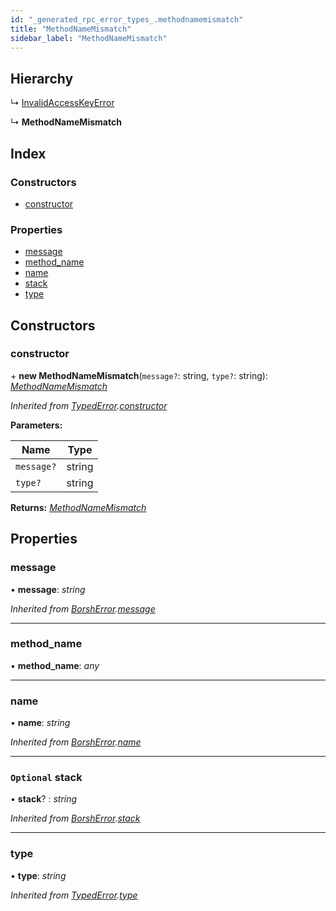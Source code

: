 ```yaml
---
id: "_generated_rpc_error_types_.methodnamemismatch"
title: "MethodNameMismatch"
sidebar_label: "MethodNameMismatch"
---
```


## Hierarchy

  ↳ [InvalidAccessKeyError](_generated_rpc_error_types_.invalidaccesskeyerror.md)

  ↳ **MethodNameMismatch**

## Index

### Constructors

* [constructor](_generated_rpc_error_types_.methodnamemismatch.md#constructor)

### Properties

* [message](_generated_rpc_error_types_.methodnamemismatch.md#message)
* [method_name](_generated_rpc_error_types_.methodnamemismatch.md#method_name)
* [name](_generated_rpc_error_types_.methodnamemismatch.md#name)
* [stack](_generated_rpc_error_types_.methodnamemismatch.md#optional-stack)
* [type](_generated_rpc_error_types_.methodnamemismatch.md#type)

## Constructors

###  constructor

\+ **new MethodNameMismatch**(`message?`: string, `type?`: string): *[MethodNameMismatch](_generated_rpc_error_types_.methodnamemismatch.md)*

*Inherited from [TypedError](_utils_errors_.typederror.md).[constructor](_utils_errors_.typederror.md#constructor)*

**Parameters:**

Name | Type |
------ | ------ |
`message?` | string |
`type?` | string |

**Returns:** *[MethodNameMismatch](_generated_rpc_error_types_.methodnamemismatch.md)*

## Properties

###  message

• **message**: *string*

*Inherited from [BorshError](_utils_serialize_.borsherror.md).[message](_utils_serialize_.borsherror.md#message)*

___

###  method_name

• **method_name**: *any*

___

###  name

• **name**: *string*

*Inherited from [BorshError](_utils_serialize_.borsherror.md).[name](_utils_serialize_.borsherror.md#name)*

___

### `Optional` stack

• **stack**? : *string*

*Inherited from [BorshError](_utils_serialize_.borsherror.md).[stack](_utils_serialize_.borsherror.md#optional-stack)*

___

###  type

• **type**: *string*

*Inherited from [TypedError](_utils_errors_.typederror.md).[type](_utils_errors_.typederror.md#type)*
